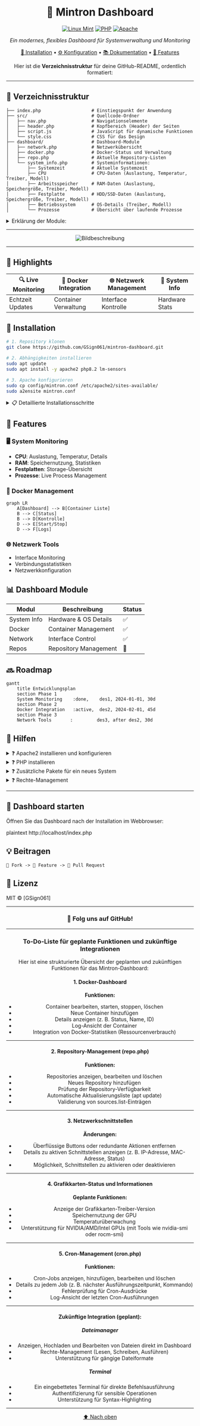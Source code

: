 <div align="center">
  
# 🎯 Mintron Dashboard

[![Linux Mint](https://img.shields.io/badge/Linux%20Mint-22-87CF3E?style=for-the-badge&logo=linux-mint&logoColor=white)](https://linuxmint.com/)
[![PHP](https://img.shields.io/badge/PHP-8.2-777BB4?style=for-the-badge&logo=php&logoColor=white)](https://www.php.net/)
[![Apache](https://img.shields.io/badge/Apache-2.4-D22128?style=for-the-badge&logo=apache&logoColor=white)](https://httpd.apache.org/)

*Ein modernes, flexibles Dashboard für Systemverwaltung und Monitoring*

[🚀 Installation](#installation) • [⚙️ Konfiguration](#konfiguration) • [📚 Dokumentation](#dokumentation) • [🔧 Features](#features)

Hier ist die **Verzeichnisstruktur** für deine GitHub-README, ordentlich formatiert:

---
 </div>
 
## 📂 **Verzeichnisstruktur**

```plaintext
├── index.php                   # Einstiegspunkt der Anwendung
├── src/                        # Quellcode-Ordner
│   ├── nav.php                 # Navigationselemente
│   ├── header.php              # Kopfbereich (Header) der Seiten
│   ├── script.js               # JavaScript für dynamische Funktionen
│   └── style.css               # CSS für das Design
├── dashboard/                  # Dashboard-Module
│   ├── network.php             # Netzwerkübersicht
│   ├── docker.php              # Docker-Status und Verwaltung
│   ├── repo.php                # Aktuelle Repository-Listen
│   └── system_info.php         # Systeminformationen:
│       ├── Systemzeit          # Aktuelle Systemzeit
│       ├── CPU                 # CPU-Daten (Auslastung, Temperatur, Treiber, Modell)
│       ├── Arbeitsspeicher     # RAM-Daten (Auslastung, Speichergröße, Treiber, Modell)
│       ├── Festplatte          # HDD/SSD-Daten (Auslastung, Speichergröße, Treiber, Modell)
│       ├── Betriebssystem      # OS-Details (Treiber, Modell)
│       └── Prozesse            # Übersicht über laufende Prozesse
```
<details>
<summary>Erklärung der Module:</summary>

- **`index.php`**: Der Einstiegspunkt für die Anwendung, wird beim Aufruf der Seite geladen.
- **`src/`**: Enthält alle grundlegenden Skripte und Styles:
  - **`nav.php`**: Die Navigationsleiste der Anwendung.
  - **`header.php`**: Kopfbereich (Header) der Seiten.
  - **`script.js`**: JavaScript für dynamische Funktionen im Dashboard.
  - **`style.css`**: Stylesheets für das Design und Layout des Dashboards.
  
- **`dashboard/`**: Die verschiedenen Module für das Dashboard:
  - **`network.php`**: Zeigt die Netzwerkübersicht und Schnittstellen an.
  - **`docker.php`**: Verwaltung und Übersicht über Docker-Container.
  - **`repo.php`**: Anzeige der aktuellen Repositories und deren Status.
  - **`system_info.php`**: Verschiedene Systeminformationen:
    - **`Systemzeit`**: Anzeige der aktuellen Systemzeit.
    - **`CPU`**: Zeigt Auslastung, Temperatur, Treiber und Modellinformationen der CPU.
    - **`Arbeitsspeicher`**: Informationen zu RAM (Auslastung, Speichergröße, Treiber, Modell).
    - **`Festplatte`**: Informationen zu HDD/SSD (Speicher, Auslastung, Treiber, Modell).
    - **`Betriebssystem`**: Details zum Betriebssystem (Treiber, Modell).
    - **`Prozesse`**: Übersicht über alle laufenden Prozesse.

</details>

<div align="center">


---

![Bildbeschreibung](https://github.com/GSign2052/Mintron-Dashboard/raw/main/mintron.png)

</div>

---

## 🌟 Highlights

<div align="center">

| 🔍 Live Monitoring | 🐳 Docker Integration | 🌐 Netzwerk Management | 💾 System Info |
|-------------------|----------------------|----------------------|----------------|
| Echtzeit Updates | Container Verwaltung | Interface Kontrolle | Hardware Stats |

</div>

## 🚀 Installation

```bash
# 1. Repository klonen
git clone https://github.com/GSign061/mintron-dashboard.git

# 2. Abhängigkeiten installieren
sudo apt update
sudo apt install -y apache2 php8.2 lm-sensors

# 3. Apache konfigurieren
sudo cp config/mintron.conf /etc/apache2/sites-available/
sudo a2ensite mintron.conf
```

<details>
<summary>📋 Detaillierte Installationsschritte</summary>

```bash
### 1️⃣ **Systempakete installieren**
Führen Sie die folgenden Befehle aus, um benötigte Pakete und Tools zu installieren:

bash
sudo apt update
sudo apt install -y lm-sensors lscpu dmidecode apache2 php8.2



### 2️⃣ **Sensoren einrichten**
Ermöglichen Sie die Erfassung von Temperatur- und Hardwaredaten:

bash
sudo sensors-detect



### 3️⃣ **Apache2 konfigurieren**
Um die Anwendung über Apache2 verfügbar zu machen:

bash
sudo nano /etc/apache2/sites-available/mintron.conf



Fügen Sie die folgende Konfiguration hinzu:

plaintext
<VirtualHost *:80>
    ServerName localhost
    DocumentRoot /path/to/mintron

    <Directory /path/to/mintron>
        AllowOverride All
        Require all granted
    </Directory>

    ErrorLog ${APACHE_LOG_DIR}/mintron_error.log
    CustomLog ${APACHE_LOG_DIR}/mintron_access.log combined
</VirtualHost>



**Konfiguration aktivieren und Apache neustarten:**

bash
sudo a2ensite mintron.conf
sudo systemctl reload apache2



---

## ⚙️ **Rechte konfigurieren**

Stellen Sie sicher, dass die Verzeichnisrechte korrekt gesetzt sind:

bash
sudo chown -R www-data:www-data /path/to/mintron
sudo chmod -R 755 /path/to/mintron



---
```

</details>

## 🎯 Features

### 🖥️ System Monitoring
- **CPU**: Auslastung, Temperatur, Details
- **RAM**: Speichernutzung, Statistiken
- **Festplatten**: Storage-Übersicht
- **Prozesse**: Live Process Management

### 🐳 Docker Management
```mermaid
graph LR
    A[Dashboard] --> B[Container Liste]
    B --> C[Status]
    B --> D[Kontrolle]
    D --> E[Start/Stop]
    D --> F[Logs]
```

### 🌐 Netzwerk Tools
- Interface Monitoring
- Verbindungsstatistiken
- Netzwerkkonfiguration

## 📊 Dashboard Module

| Modul | Beschreibung | Status |
|-------|-------------|---------|
| System Info | Hardware & OS Details | ✅ |
| Docker | Container Management | ✅ |
| Network | Interface Control | ✅ |
| Repos | Repository Management | 🚧 |

## 🔜 Roadmap

```mermaid
gantt
    title Entwicklungsplan
    section Phase 1
    System Monitoring    :done,    des1, 2024-01-01, 30d
    section Phase 2
    Docker Integration   :active,  des2, 2024-02-01, 45d
    section Phase 3
    Network Tools       :         des3, after des2, 30d
```

## 📖 **Hilfen**

<details>
<summary>❓ Apache2 installieren und konfigurieren</summary>

1. Installiere Apache2:
   

bash
   sudo apt install apache2



2. Erstelle eine neue Konfigurationsdatei:
   

bash
   sudo nano /etc/apache2/sites-available/mintron.conf


   (Inhalt siehe oben)

3. Aktiviere die Konfiguration und starte Apache neu:
   

bash
   sudo a2ensite mintron.conf
   sudo systemctl reload apache2



4. Überprüfen, ob Apache läuft:
   

bash
   systemctl status apache2


</details>

<details>
<summary>❓ PHP installieren</summary>

1. Füge das PHP-Repository hinzu (falls nicht vorhanden):
   

bash
   sudo apt install software-properties-common
   sudo add-apt-repository ppa:ondrej/php



2. Installiere PHP 8.2:
   

bash
   sudo apt update
   sudo apt install php8.2 libapache2-mod-php8.2



3. Überprüfen Sie die PHP-Version:
   

bash
   php -v



4. Apache2 mit PHP-Unterstützung neustarten:
   

bash
   sudo systemctl restart apache2


</details>

<details>
<summary>❓ Zusätzliche Pakete für ein neues System</summary>

Für ein komplett neues System sollten folgende Pakete zusätzlich installiert werden:

bash
sudo apt install -y curl git unzip zip



Docker-Installation (falls benötigt):

bash
sudo apt install -y docker.io
sudo systemctl enable --now docker



Nützliche Werkzeuge:

bash
sudo apt install htop ncdu net-tools


</details>

<details>
<summary>❓ Rechte-Management</summary>

Stellen Sie sicher, dass Apache die richtigen Rechte hat:

bash
sudo chown -R www-data:www-data /path/to/mintron
sudo chmod -R 755 /path/to/mintron



Wenn PHP-Dateien nicht ausführbar sind, prüfen Sie die Apache-Einstellungen:

bash
sudo a2enmod php8.2
sudo systemctl restart apache2


</details>

---

## 🔗 **Dashboard starten**

Öffnen Sie das Dashboard nach der Installation im Webbrowser:

plaintext
http://localhost/index.php

## 💡 Beitragen

```
🌟 Fork -> 🔧 Feature -> 🚀 Pull Request
```

## 📄 Lizenz

MIT © [GSign061]

---

<div align="center">

### 🌟 Folg uns auf GitHub!

---

### To-Do-Liste für geplante Funktionen und zukünftige Integrationen

Hier ist eine strukturierte Übersicht der geplanten und zukünftigen Funktionen für das Mintron-Dashboard:



#### **1. Docker-Dashboard**
**Funktionen:**
- Container bearbeiten, starten, stoppen, löschen
- Neue Container hinzufügen
- Details anzeigen (z. B. Status, Name, ID)
- Log-Ansicht der Container
- Integration von Docker-Statistiken (Ressourcenverbrauch)

---

#### **2. Repository-Management (repo.php)**
**Funktionen:**
- Repositories anzeigen, bearbeiten und löschen
- Neues Repository hinzufügen
- Prüfung der Repository-Verfügbarkeit
- Automatische Aktualisierungsliste (apt update)
- Validierung von sources.list-Einträgen

---

#### **3. Netzwerkschnittstellen**
**Änderungen:**
- Überflüssige Buttons oder redundante Aktionen entfernen
- Details zu aktiven Schnittstellen anzeigen (z. B. IP-Adresse, MAC-Adresse, Status)
- Möglichkeit, Schnittstellen zu aktivieren oder deaktivieren

---

#### **4. Grafikkarten-Status und Informationen**
**Geplante Funktionen:**
- Anzeige der Grafikkarten-Treiber-Version
- Speichernutzung der GPU
- Temperaturüberwachung
- Unterstützung für NVIDIA/AMD/Intel GPUs (mit Tools wie nvidia-smi oder rocm-smi)

---

#### **5. Cron-Management (cron.php)**
**Funktionen:**
- Cron-Jobs anzeigen, hinzufügen, bearbeiten und löschen
- Details zu jedem Job (z. B. nächster Ausführungszeitpunkt, Kommando)
- Fehlerprüfung für Cron-Ausdrücke
- Log-Ansicht der letzten Cron-Ausführungen

---

#### **Zukünftige Integration (geplant):**

##### **Dateimanager**
- Anzeigen, Hochladen und Bearbeiten von Dateien direkt im Dashboard
- Rechte-Management (Lesen, Schreiben, Ausführen)
- Unterstützung für gängige Dateiformate

##### **Terminal**
- Ein eingebettetes Terminal für direkte Befehlsausführung
- Authentifizierung für sensible Operationen
- Unterstützung für Syntax-Highlighting

---

[⬆️ Nach oben](#mintron-dashboard)

</div>
